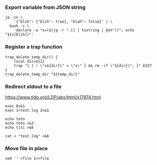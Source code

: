 ### Export variable from JSON string

```
jq -cn \
    '{"blih": {"blih": true}, "blah": false}' | \
  bash -c \
    'declare -a "x=($(jq -r ".[] | tostring | @sh"))"; echo "${x[blih]}"'
```

### Register a trap function
```
trap_delete_temp_dir() {
	local dir=${1}
	trap "{ [ ! \"x${dir}\" = \"x\" ] && rm -rf \"${dir}\"; }" EXIT
}
trap_delete_temp_dir "${temp_dir}"
```

### Redirect stdout to a file

https://www.tldp.org/LDP/abs/html/x17974.html

```
exec 6>&1
exec 1>test.log 2>&1

echo toto
echo toto >&2
echo titi >&6

cat < "test.log" >&6
```

### Move file in place

```
sed '' <file 1<>file
```
